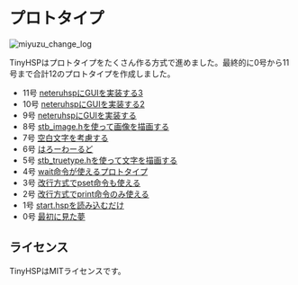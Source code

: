 # プロトタイプ

![miyuzu_change_log](https://cloud.githubusercontent.com/assets/13228693/22394825/6cfac8fc-e56e-11e6-9a29-26bcff971422.png)

TinyHSPはプロトタイプをたくさん作る方式で進めました。最終的に0号から11号まで合計12のプロトタイプを作成しました。

- 11号 [neteruhspにGUIを実装する3](https://github.com/dolphilia/tinyhsp/tree/master/prototype/11_neteruhsp_gui3)
- 10号 [neteruhspにGUIを実装する2](https://github.com/dolphilia/tinyhsp/tree/master/prototype/010_neteruhsp_gui2)
- 9号 [neteruhspにGUIを実装する](https://github.com/dolphilia/tinyhsp/tree/master/prototype/09_neteruhsp_gui)
- 8号 [stb_image.hを使って画像を描画する](https://github.com/dolphilia/tinyhsp/tree/master/prototype/08_loadimage)
- 7号 [空白文字を考慮する](https://github.com/dolphilia/tinyhsp/tree/master/prototype/07_whitespace)
- 6号 [はろーわーるど](https://github.com/dolphilia/tinyhsp/tree/master/prototype/06_helloworld)
- 5号 [stb_truetype.hを使って文字を描画する](https://github.com/dolphilia/tinyhsp/tree/master/prototype/05_truetype)
- 4号 [wait命令が使えるプロトタイプ](https://github.com/dolphilia/tinyhsp/tree/master/prototype/04_wait)
- 3号 [改行方式でpset命令も使える](https://github.com/dolphilia/tinyhsp/tree/master/prototype/03_pset)
- 2号 [改行方式でprint命令のみ使える](https://github.com/dolphilia/tinyhsp/tree/master/prototype/02_print)
- 1号 [start.hspを読み込むだけ](https://github.com/dolphilia/tinyhsp/tree/master/prototype/01_file_to_array)
- 0号 [最初に見た夢](https://github.com/dolphilia/tinyhsp/tree/master/prototype/00_start)

## ライセンス

TinyHSPはMITライセンスです。